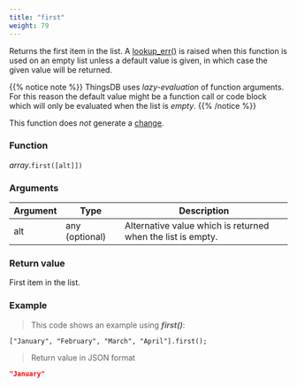 ```yaml
---
title: "first"
weight: 79
---
```


Returns the first item in the list. A [lookup_err()](../../../errors/lookup_err) is raised when this function is used on an empty list unless a default value is given, in which case the given value will be returned.

{{% notice note %}}
ThingsDB uses *lazy-evaluation* of function arguments. For this reason the default value might be a function call or code block which will only be evaluated when the list is *empty*.
{{% /notice %}}

This function does *not* generate a [change](../../../overview/changes).

### Function

*array*.`first([alt]])`

### Arguments

Argument | Type | Description
-------- | ---- | -----------
alt | any (optional) | Alternative value which is returned when the list is empty.

### Return value

First item in the list.

### Example

> This code shows an example using ***first()***:

```thingsdb,json_response
["January", "February", "March", "April"].first();
```

> Return value in JSON format

```json
"January"
```

